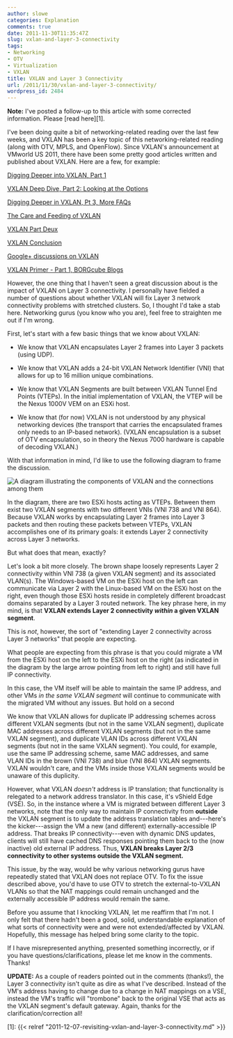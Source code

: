 ```yaml
---
author: slowe
categories: Explanation
comments: true
date: 2011-11-30T11:35:47Z
slug: vxlan-and-layer-3-connectivity
tags:
- Networking
- OTV
- Virtualization
- VXLAN
title: VXLAN and Layer 3 Connectivity
url: /2011/11/30/vxlan-and-layer-3-connectivity/
wordpress_id: 2484
---
```


**Note:** I've posted a follow-up to this article with some corrected information. Please [read here][1].

I've been doing quite a bit of networking-related reading over the last few weeks, and VXLAN has been a key topic of this networking-related reading (along with OTV, MPLS, and OpenFlow). Since VXLAN's announcement at VMworld US 2011, there have been some pretty good articles written and published about VXLAN. Here are a few, for example:

[Digging Deeper into VXLAN, Part 1](http://blogs.cisco.com/datacenter/digging-deeper-into-vxlan/)  

[VXLAN Deep Dive, Part 2: Looking at the Options](http://blogs.cisco.com/datacenter/vxlan-deep-dive-part-2-looking-at-the-options/)  

[Digging Deeper in VXLAN, Pt 3, More FAQs](http://blogs.cisco.com/datacenter/digging-deeper-in-vxlan-pt-3-more-faqs/)  

[The Care and Feeding of VXLAN](http://codingrelic.geekhold.com/2011/09/care-and-feeding-of-vxlan.html)  

[VXLAN Part Deux](http://codingrelic.geekhold.com/2011/09/vxlan-part-deux.html)  

[VXLAN Conclusion](http://codingrelic.geekhold.com/2011/09/vxlan-conclusion.html)  

[Google+ discussions on VXLAN](https://plus.google.com/102097377740741991073/posts/2tnVCHkeVyZ?hl=en)  

[VXLAN Primer - Part 1, BORGcube Blogs](http://www.borgcube.com/blogs/2011/11/vxlan-primer-part-1/)  

However, the one thing that I haven't seen a great discussion about is the impact of VXLAN on Layer 3 connectivity. I personally have fielded a number of questions about whether VXLAN will fix Layer 3 network connectivity problems with stretched clusters. So, I thought I'd take a stab here. Networking gurus (you know who you are), feel free to straighten me out if I'm wrong.

First, let's start with a few basic things that we know about VXLAN:

* We know that VXLAN encapsulates Layer 2 frames into Layer 3 packets (using UDP).

* We know that VXLAN adds a 24-bit VXLAN Network Identifier (VNI) that allows for up to 16 million unique combinations.

* We know that VXLAN Segments are built between VXLAN Tunnel End Points (VTEPs). In the initial implementation of VXLAN, the VTEP will be the Nexus 1000V VEM on an ESXi host.

* We know that (for now) VXLAN is not understood by any physical networking devices (the transport that carries the encapsulated frames only needs to an IP-based network). (VXLAN encapsulation is a subset of OTV encapsulation, so in theory the Nexus 7000 hardware is capable of decoding VXLAN.)

With that information in mind, I'd like to use the following diagram to frame the discussion.

![A diagram illustrating the components of VXLAN and the connections among them](/public/img/vxlan-l3-diagram-small.png)

In the diagram, there are two ESXi hosts acting as VTEPs. Between them exist two VXLAN segments with two different VNIs (VNI 738 and VNI 864). Because VXLAN works by encapsulating Layer 2 frames into Layer 3 packets and then routing these packets between VTEPs, VXLAN accomplishes one of its primary goals: it extends Layer 2 connectivity across Layer 3 networks.

But what does that mean, exactly?

Let's look a bit more closely. The brown shape loosely represents Layer 2 connectivity within VNI 738 (a given VXLAN segment) and its associated VLAN(s). The Windows-based VM on the ESXi host on the left can communicate via Layer 2 with the Linux-based VM on the ESXi host on the right, even though those ESXi hosts reside in completely different broadcast domains separated by a Layer 3 routed network. The key phrase here, in my mind, is that **VXLAN extends Layer 2 connectivity _within_ a given VXLAN segment**.

This is _not_, however, the sort of "extending Layer 2 connectivity across Layer 3 networks" that people are expecting.

What people are expecting from this phrase is that you could migrate a VM from the ESXi host on the left to the ESXi host on the right (as indicated in the diagram by the large arrow pointing from left to right) and still have full IP connectivity.

In this case, the VM itself will be able to maintain the same IP address, and other VMs _in the same VXLAN segment_ will continue to communicate with the migrated VM without any issues. But hold on a second

We know that VXLAN allows for duplicate IP addressing schemes across different VXLAN segments (but not in the same VXLAN segment), duplicate MAC addresses across different VXLAN segments (but not in the same VXLAN segment), and duplicate VLAN IDs across different VXLAN segments (but not in the same VXLAN segment). You could, for example, use the same IP addressing scheme, same MAC addresses, and same VLAN IDs in the brown (VNI 738) and blue (VNI 864) VXLAN segments. VXLAN wouldn't care, and the VMs inside those VXLAN segments would be unaware of this duplicity.

However, what VXLAN _doesn't_ address is IP translation; that functionality is relegated to a network address translator. In this case, it's vShield Edge (VSE). So, in the instance where a VM is migrated between different Layer 3 networks, note that the only way to maintain IP connectivity from **outside** the VXLAN segment is to update the address translation tables and---here's the kicker---assign the VM a new (and different) externally-accessible IP address. That breaks IP connectivity---even with dynamic DNS updates, clients will still have cached DNS responses pointing them back to the (now inactive) old external IP address. Thus, **VXLAN breaks Layer 2/3 connectivity to other systems outside the VXLAN segment.**

This issue, by the way, would be why various networking gurus have repeatedly stated that VXLAN does not replace OTV. To fix the issue described above, you'd have to use OTV to stretch the external-to-VXLAN VLANs so that the NAT mappings could remain unchanged and the externally accessible IP address would remain the same.

Before you assume that I knocking VXLAN, let me reaffirm that I'm not. I only felt that there hadn't been a good, solid, understandable explanation of what sorts of connectivity were and were not extended/affected by VXLAN. Hopefully, this message has helped bring some clarity to the topic.

If I have misrepresented anything, presented something incorrectly, or if you have questions/clarifications, please let me know in the comments. Thanks!

**UPDATE:** As a couple of readers pointed out in the comments (thanks!), the Layer 3 connectivity isn't quite as dire as what I've described. Instead of the VM's address having to change due to a change in NAT mappings on a VSE, instead the VM's traffic will "trombone" back to the original VSE that acts as the VXLAN segment's default gateway. Again, thanks for the clarification/correction all!

[1]: {{< relref "2011-12-07-revisiting-vxlan-and-layer-3-connectivity.md" >}}
